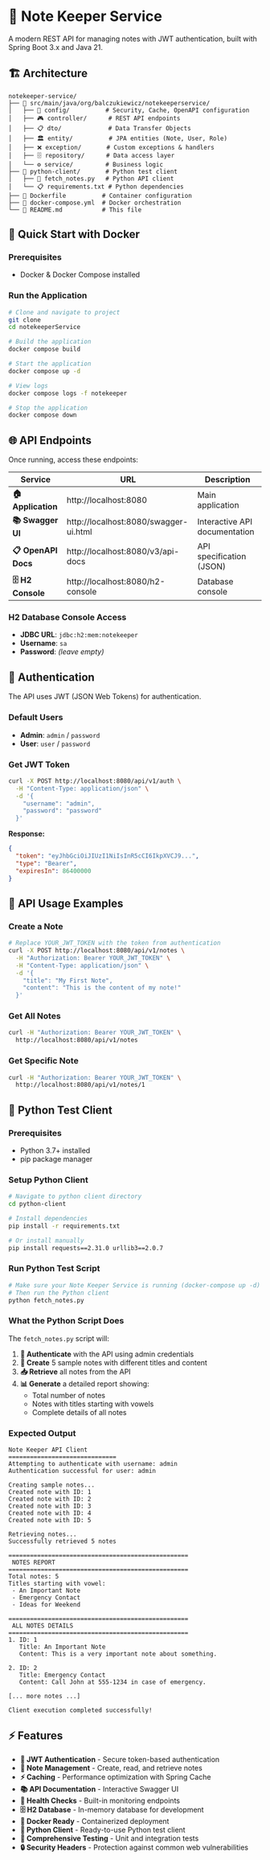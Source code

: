 # 📝 Note Keeper Service

A modern REST API for managing notes with JWT authentication, built with Spring Boot 3.x and Java 21.

## 🏗️ Architecture

```
notekeeper-service/
├── 📁 src/main/java/org/balczukiewicz/notekeeperservice/
│   ├── 🔐 config/          # Security, Cache, OpenAPI configuration
│   ├── 🎮 controller/      # REST API endpoints
│   ├── 📋 dto/             # Data Transfer Objects
│   ├── 🏛️ entity/          # JPA entities (Note, User, Role)
│   ├── ❌ exception/       # Custom exceptions & handlers
│   ├── 🗄️ repository/      # Data access layer
│   └── ⚙️ service/         # Business logic
├── 📁 python-client/       # Python test client
│   ├── 🐍 fetch_notes.py   # Python API client
│   └── 📋 requirements.txt # Python dependencies
├── 🐳 Dockerfile          # Container configuration
├── 🐙 docker-compose.yml  # Docker orchestration
└── 📖 README.md           # This file
```

## 🚀 Quick Start with Docker

### Prerequisites
- Docker & Docker Compose installed

### Run the Application
```bash
# Clone and navigate to project
git clone 
cd notekeeperService

# Build the application
docker compose build

# Start the application
docker compose up -d

# View logs
docker compose logs -f notekeeper

# Stop the application
docker compose down
```

## 🌐 API Endpoints

Once running, access these endpoints:

| Service | URL | Description |
|---------|-----|-------------|
| **🏠 Application** | http://localhost:8080 | Main application |
| **📚 Swagger UI** | http://localhost:8080/swagger-ui.html | Interactive API documentation |
| **📋 OpenAPI Docs** | http://localhost:8080/v3/api-docs | API specification (JSON) |
| **🗄️ H2 Console** | http://localhost:8080/h2-console | Database console |

### H2 Database Console Access
- **JDBC URL**: `jdbc:h2:mem:notekeeper`
- **Username**: `sa`
- **Password**: *(leave empty)*

## 🔐 Authentication

The API uses JWT (JSON Web Tokens) for authentication.

### Default Users
- **Admin**: `admin` / `password`
- **User**: `user` / `password`

### Get JWT Token
```bash
curl -X POST http://localhost:8080/api/v1/auth \
  -H "Content-Type: application/json" \
  -d '{
    "username": "admin",
    "password": "password"
  }'
```

**Response:**
```json
{
  "token": "eyJhbGciOiJIUzI1NiIsInR5cCI6IkpXVCJ9...",
  "type": "Bearer",
  "expiresIn": 86400000
}
```

## 📝 API Usage Examples

### Create a Note
```bash
# Replace YOUR_JWT_TOKEN with the token from authentication
curl -X POST http://localhost:8080/api/v1/notes \
  -H "Authorization: Bearer YOUR_JWT_TOKEN" \
  -H "Content-Type: application/json" \
  -d '{
    "title": "My First Note",
    "content": "This is the content of my note!"
  }'
```

### Get All Notes
```bash
curl -H "Authorization: Bearer YOUR_JWT_TOKEN" \
  http://localhost:8080/api/v1/notes
```

### Get Specific Note
```bash
curl -H "Authorization: Bearer YOUR_JWT_TOKEN" \
  http://localhost:8080/api/v1/notes/1
```

## 🐍 Python Test Client

### Prerequisites
- Python 3.7+ installed
- pip package manager

### Setup Python Client
```bash
# Navigate to python client directory
cd python-client

# Install dependencies
pip install -r requirements.txt

# Or install manually
pip install requests==2.31.0 urllib3==2.0.7
```

### Run Python Test Script
```bash
# Make sure your Note Keeper Service is running (docker-compose up -d)
# Then run the Python client
python fetch_notes.py
```

### What the Python Script Does
The `fetch_notes.py` script will:
1. **🔐 Authenticate** with the API using admin credentials
2. **📝 Create** 5 sample notes with different titles and content
3. **📥 Retrieve** all notes from the API
4. **📊 Generate** a detailed report showing:
   - Total number of notes
   - Notes with titles starting with vowels
   - Complete details of all notes

### Expected Output
```
Note Keeper API Client
==============================
Attempting to authenticate with username: admin
Authentication successful for user: admin

Creating sample notes...
Created note with ID: 1
Created note with ID: 2
Created note with ID: 3
Created note with ID: 4
Created note with ID: 5

Retrieving notes...
Successfully retrieved 5 notes

==================================================
 NOTES REPORT
==================================================
Total notes: 5
Titles starting with vowel:
 - An Important Note
 - Emergency Contact
 - Ideas for Weekend

==================================================
 ALL NOTES DETAILS
==================================================
1. ID: 1
   Title: An Important Note
   Content: This is a very important note about something.

2. ID: 2
   Title: Emergency Contact
   Content: Call John at 555-1234 in case of emergency.

[... more notes ...]

Client execution completed successfully!
```

## ⚡ Features

- **🔐 JWT Authentication** - Secure token-based authentication
- **📝 Note Management** - Create, read, and retrieve notes
- **⚡ Caching** - Performance optimization with Spring Cache
- **📚 API Documentation** - Interactive Swagger UI
- **🏥 Health Checks** - Built-in monitoring endpoints
- **🗄️ H2 Database** - In-memory database for development
- **🐳 Docker Ready** - Containerized deployment
- **🐍 Python Client** - Ready-to-use Python test client
- **🧪 Comprehensive Testing** - Unit and integration tests
- **🔒 Security Headers** - Protection against common web vulnerabilities
